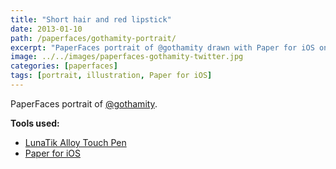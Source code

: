 ```yaml
---
title: "Short hair and red lipstick"
date: 2013-01-10
path: /paperfaces/gothamity-portrait/
excerpt: "PaperFaces portrait of @gothamity drawn with Paper for iOS on an iPad."
image: ../../images/paperfaces-gothamity-twitter.jpg
categories: [paperfaces]
tags: [portrait, illustration, Paper for iOS]
---
```


PaperFaces portrait of [@gothamity](https://twitter.com/gothamity).

**Tools used:**

- [LunaTik Alloy Touch Pen](https://www.amazon.com/gp/product/B00821TR7G/ref=as_li_ss_tl?ie=UTF8&tag=mademist-20&linkCode=as2&camp=1789&creative=390957&creativeASIN=B00821TR7G)
- [Paper for iOS](https://paper.bywetransfer.com/)
